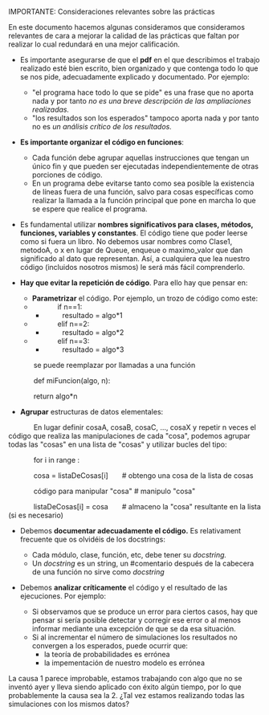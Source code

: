 ﻿IMPORTANTE: Consideraciones relevantes sobre las prácticas

En este documento hacemos algunas consideramos que consideramos relevantes de cara a mejorar la calidad de las prácticas que faltan por realizar lo cual redundará en una mejor calificación.

- Es importante asegurarse de que el **pdf** en el que describimos el trabajo realizado esté bien escrito, bien organizado y que contenga todo lo que se nos pide, adecuadamente explicado y documentado. Por ejemplo:
  - "el programa hace todo lo que se pide" es una frase que no aporta nada y por tanto *no es una breve descripción de las ampliaciones realizadas.*
  - "los resultados son los esperados" tampoco aporta nada y por tanto no es *un análisis crítico de los resultados.*

- **Es importante organizar el código en funciones**:
  - Cada función debe agrupar aquellas instrucciones que tengan un único fin y que pueden ser ejecutadas independientemente de otras porciones de código.
  - En un programa debe evitarse tanto como sea posible la existencia de líneas fuera de una función, salvo para cosas específicas como realizar la llamada a la función principal que pone en marcha lo que se espere que realice el programa. 

- Es fundamental utilizar **nombres significativos para clases, métodos, funciones, variables y constantes**. El código tiene que poder leerse como si fuera un libro. No debemos usar nombres como Clase1, metodoA, o x en lugar de Queue, enqueue o maximo\_valor que dan significado al dato que representan. Así, a cualquiera que lea nuestro código (incluidos nosotros mismos) le será más fácil comprenderlo.

- **Hay que evitar la repetición de código**. Para ello hay que pensar en:
  - **Parametrizar** el código. Por ejemplo, un trozo de código como este:
  - `		`if n==1:
    - `		`resultado = algo\*1
  - `		`elif n==2:
    - `		`resultado = algo\*2
  - `		`elif n==3:
    - `		`resultado = algo\*3

`		`se puede reemplazar por llamadas a una función

`		`def miFuncion(algo, n):

`		`return algo\*n

- **Agrupar** estructuras de datos elementales:

`		`En lugar definir cosaA, cosaB, cosaC, ..., cosaX y repetir n veces el código que realiza las manipulaciones de cada "cosa", podemos agrupar todas las "cosas" en una lista de "cosas" y utilizar bucles del tipo:

`		`for i in range :

`		`cosa = listaDeCosas[i]       # obtengo una cosa de la lista de cosas

`		`código para manipular "cosa" # manipulo "cosa"

`		`listaDeCosas[i] = cosa       # almaceno la "cosa" resultante en la lista (si es necesario)

- Debemos **documentar adecuadamente el código.** Es relativament frecuente que os olvidéis de los docstrings:
  - Cada módulo, clase, función, etc, debe tener su *docstring.*
  - Un *docstring* es un string, un #comentario después de la cabecera de una función no sirve como *docstring* 

- Debemos **analizar críticamente** el código y el resultado de las ejecuciones. Por ejemplo:
  - Si observamos que se produce un error para ciertos casos, hay que pensar si sería posible detectar y corregir ese error o al menos informar mediante una excepción de que se da esa situación.
  - Si al incrementar el número de simulaciones los resultados no convergen a los esperados, puede ocurrir que:
    - la teoría de probabilidades es errónea
    - la impementación de nuestro modelo es errónea

La causa 1 parece improbable, estamos trabajando con algo que no se inventó ayer y lleva siendo aplicado con éxito algún tiempo, por lo que probablemente la causa sea la 2. ¿Tal vez estamos realizando todas las simulaciones con los mismos datos?
